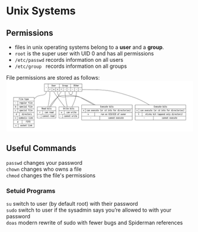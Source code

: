 # Unix Systems

## Permissions

* files in unix operating systems belong to a **user** and a **group**.
* `root` is the super user with UID 0 and has all permissions
* `/etc/passwd` records information on all users
* `/etc/group ` records information on all groups

File permissions are stored as follows:  
![File Permissions][1]

## Useful Commands

`passwd` changes your password  
`chown` changes who owns a file  
`chmod` changes the file's permissions  

### Setuid Programs

`su` switch to user (by default root) with their password  
`sudo` switch to user if the sysadmin says you’re allowed to with your password  
`doas` modern rewrite of sudo with fewer bugs and Spiderman references  

[1]: data/permissions_img1.png